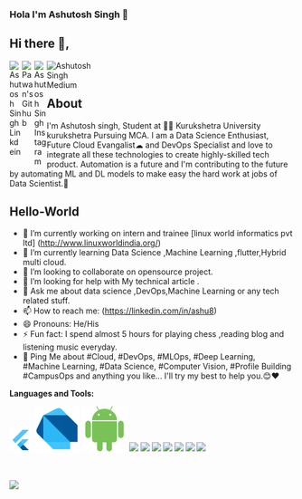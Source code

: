 ### Hola I'm Ashutosh Singh 👋

## Hi there 👋,           

<a href="https://linkedin.com/in/ashu8">
  <img align="left" alt="Ashutosh Singh Linkdein" width="22px" src="https://cdn.jsdelivr.net/npm/simple-icons@v3/icons/linkedin.svg" />
</a>
<a href="https://github.com/ashut08">
  <img align="left" alt="Pawan's Github" width="22px" src="https://cdn.jsdelivr.net/npm/simple-icons@v3/icons/github.svg" />
</a>
<a href="https://instagram.com/ashusingh.unch/">
  <img align="left" alt="Ashutosh Singh Instagram" width="22px" src="https://cdn.jsdelivr.net/npm/simple-icons@v3/icons/instagram.svg" />
</a>
<a href="https://medium.com/@ashusingh.unch8">
  <img align="left" alt="Ashutosh Singh Medium"  width="80px" src="https://miro.medium.com/max/968/1*F6SrJR7_s95r6oCF3ugMZw.png" />
</a>


<br/>
<br/>

## About
I'm Ashutosh singh, Student at 👨‍💻 Kurukshetra University kurukshetra Pursuing MCA. I am a Data Science Enthusiast, Future Cloud Evangalist☁ and DevOps Specialist and love to integrate all these technologies to create highly-skilled tech product. Automation is a future and I'm contributing to the future by automating ML and DL models to make easy the hard work at jobs of Data Scientist.🙏



## Hello-World
- 🔭 I’m currently working on intern and trainee [linux world informatics pvt ltd] (http://www.linuxworldindia.org/)
- 🌱 I’m currently learning Data Science ,Machine Learning ,flutter,Hybrid multi cloud.
- 👯 I’m looking to collaborate on opensource project.
- 🤔 I’m looking for help with My technical article .
- 💬 Ask me about data science ,DevOps,Machine Learning or any tech related stuff.
- 📫 How to reach me: (https://linkedin.com/in/ashu8) 
- 😄 Pronouns: He/His
- ⚡ Fun fact: I spend almost 5 hours for playing chess ,reading blog and listening music everyday.
- 💬 Ping Me about #Cloud, #DevOps, #MLOps, #Deep Learning, #Machine Learning, #Data Science, #Computer Vision, #Profile Building #CampusOps and anything you like... I'll try my best to help you.😊❤



**Languages and Tools:**  

<code><img height="40" src="https://raw.githubusercontent.com/github/explore/80688e429a7d4ef2fca1e82350fe8e3517d3494d/topics/flutter/flutter.png"></code>
<code><img height="80" src="https://raw.githubusercontent.com/github/explore/80688e429a7d4ef2fca1e82350fe8e3517d3494d/topics/dart/dart.png"></code>
<code><img height="80" src="https://raw.githubusercontent.com/github/explore/80688e429a7d4ef2fca1e82350fe8e3517d3494d/topics/android/android.png"></code>
<code><img height="80" src="https://upload.wikimedia.org/wikipedia/commons/c/c3/Python-logo-notext.svg"></code>
<code><img height="80" src="https://mms.businesswire.com/media/20200226005514/en/719420/23/Red_Hat_new_BW.jpg"></code>
<code><img height="80" src="https://www.docker.com/sites/default/files/d8/2019-07/vertical-logo-monochromatic.png"></code> 
<code><img height="80" src="https://d3pmluylahx1gi.cloudfront.net/wp-content/uploads/2019/08/04212458/Nub8-What-is-Devops.png"></code> 
<code><img height="80" src="https://miro.medium.com/max/730/1*WCsqMt85nMP0DvYv0JnkOA.png"></code> 
<code><img height="80" src="https://miro.medium.com/max/590/0*BH2EDG0Slfbp9L5C.png"></code>
<code><img height="80" src="https://d1nzzttg89jj6.cloudfront.net/assets/articles/1575354413/klarna-signs-deal-with-aws-1575354413.png"></code>

<br/>
<br/>
<!--[!https://github-readme-stats.vercel.app/api?username=ashut08](https://github.com/ashut08/github-readme-stats) -->


<img src ="https://github-readme-stats.vercel.app/api?username=ashut08&&show_icons=true&title_color=1AC4C4&icon_color=0AC813&text_color=daf7dc&bg_color=010545">

